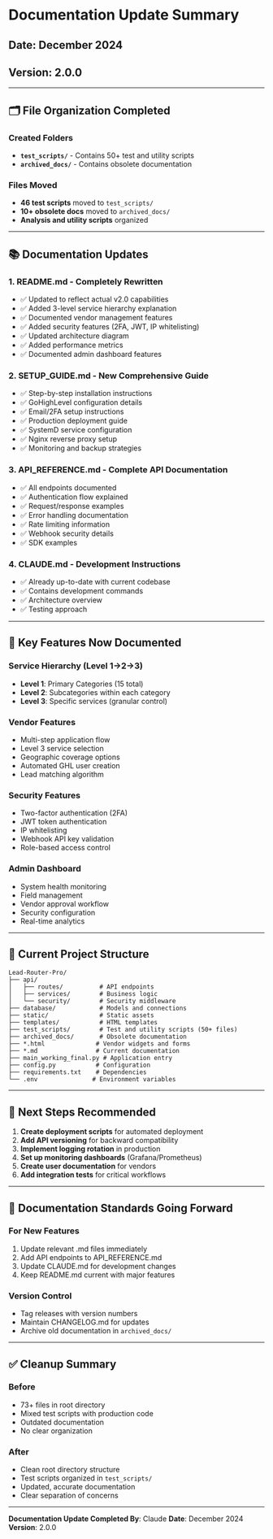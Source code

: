 # Documentation Update Summary

## Date: December 2024
## Version: 2.0.0

---

## 🗂️ File Organization Completed

### Created Folders
- **`test_scripts/`** - Contains 50+ test and utility scripts
- **`archived_docs/`** - Contains obsolete documentation

### Files Moved
- **46 test scripts** moved to `test_scripts/`
- **10+ obsolete docs** moved to `archived_docs/`
- **Analysis and utility scripts** organized

---

## 📚 Documentation Updates

### 1. **README.md** - Completely Rewritten
- ✅ Updated to reflect actual v2.0 capabilities
- ✅ Added 3-level service hierarchy explanation
- ✅ Documented vendor management features
- ✅ Added security features (2FA, JWT, IP whitelisting)
- ✅ Updated architecture diagram
- ✅ Added performance metrics
- ✅ Documented admin dashboard features

### 2. **SETUP_GUIDE.md** - New Comprehensive Guide
- ✅ Step-by-step installation instructions
- ✅ GoHighLevel configuration details
- ✅ Email/2FA setup instructions
- ✅ Production deployment guide
- ✅ SystemD service configuration
- ✅ Nginx reverse proxy setup
- ✅ Monitoring and backup strategies

### 3. **API_REFERENCE.md** - Complete API Documentation
- ✅ All endpoints documented
- ✅ Authentication flow explained
- ✅ Request/response examples
- ✅ Error handling documentation
- ✅ Rate limiting information
- ✅ Webhook security details
- ✅ SDK examples

### 4. **CLAUDE.md** - Development Instructions
- ✅ Already up-to-date with current codebase
- ✅ Contains development commands
- ✅ Architecture overview
- ✅ Testing approach

---

## 🔑 Key Features Now Documented

### Service Hierarchy (Level 1→2→3)
- **Level 1**: Primary Categories (15 total)
- **Level 2**: Subcategories within each category
- **Level 3**: Specific services (granular control)

### Vendor Features
- Multi-step application flow
- Level 3 service selection
- Geographic coverage options
- Automated GHL user creation
- Lead matching algorithm

### Security Features
- Two-factor authentication (2FA)
- JWT token authentication
- IP whitelisting
- Webhook API key validation
- Role-based access control

### Admin Dashboard
- System health monitoring
- Field management
- Vendor approval workflow
- Security configuration
- Real-time analytics

---

## 📁 Current Project Structure

```
Lead-Router-Pro/
├── api/
│   ├── routes/          # API endpoints
│   ├── services/        # Business logic
│   └── security/        # Security middleware
├── database/            # Models and connections
├── static/              # Static assets
├── templates/           # HTML templates
├── test_scripts/        # Test and utility scripts (50+ files)
├── archived_docs/       # Obsolete documentation
├── *.html              # Vendor widgets and forms
├── *.md                # Current documentation
├── main_working_final.py # Application entry
├── config.py           # Configuration
├── requirements.txt    # Dependencies
└── .env               # Environment variables
```

---

## 🚀 Next Steps Recommended

1. **Create deployment scripts** for automated deployment
2. **Add API versioning** for backward compatibility
3. **Implement logging rotation** in production
4. **Set up monitoring dashboards** (Grafana/Prometheus)
5. **Create user documentation** for vendors
6. **Add integration tests** for critical workflows

---

## 📝 Documentation Standards Going Forward

### For New Features
1. Update relevant .md files immediately
2. Add API endpoints to API_REFERENCE.md
3. Update CLAUDE.md for development changes
4. Keep README.md current with major features

### Version Control
- Tag releases with version numbers
- Maintain CHANGELOG.md for updates
- Archive old documentation in `archived_docs/`

---

## ✅ Cleanup Summary

### Before
- 73+ files in root directory
- Mixed test scripts with production code
- Outdated documentation
- No clear organization

### After
- Clean root directory structure
- Test scripts organized in `test_scripts/`
- Updated, accurate documentation
- Clear separation of concerns

---

**Documentation Update Completed By**: Claude
**Date**: December 2024
**Version**: 2.0.0